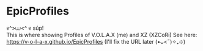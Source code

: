 # EpicProfiles
ฅ^>⩊<^ ฅ súp!            
This is where showing Profiles of V.O.L.A.X (me) and XZ (XZCoRi)
See here: https://v-o-l-a-x.github.io/EpicProfiles (I'll fix the URL later (•ᴗ<˶)✧₊⊹)
